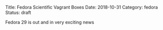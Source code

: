 Title: Fedora Scientific Vagrant Boxes
Date: 2018-10-31
Category: fedora
Status: draft



Fedora 29 is out and in very exciting news
